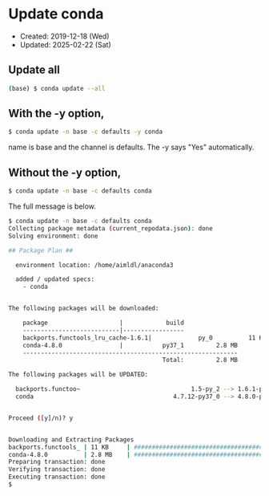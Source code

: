# Update conda
* Created: 2019-12-18 (Wed)
* Updated: 2025-02-22 (Sat)

## Update all
```bash
(base) $ conda update --all
```

## With the -y option,
```bash
$ conda update -n base -c defaults -y conda
```
name is base and the channel is defaults. The -y says "Yes" automatically.

## Without the -y option,

```bash
$ conda update -n base -c defaults conda
```

The full message is below.
```bash
$ conda update -n base -c defaults conda
Collecting package metadata (current_repodata.json): done
Solving environment: done

## Package Plan ##

  environment location: /home/aimldl/anaconda3

  added / updated specs:
    - conda


The following packages will be downloaded:

    package                    |            build
    ---------------------------|-----------------
    backports.functools_lru_cache-1.6.1|             py_0          11 KB
    conda-4.8.0                |           py37_1         2.8 MB
    ------------------------------------------------------------
                                           Total:         2.8 MB

The following packages will be UPDATED:

  backports.functoo~                               1.5-py_2 --> 1.6.1-py_0
  conda                                       4.7.12-py37_0 --> 4.8.0-py37_1


Proceed ([y]/n)? y


Downloading and Extracting Packages
backports.functools_ | 11 KB     | ############################################################## | 100%
conda-4.8.0          | 2.8 MB    | ############################################################## | 100%
Preparing transaction: done
Verifying transaction: done
Executing transaction: done
$
```
